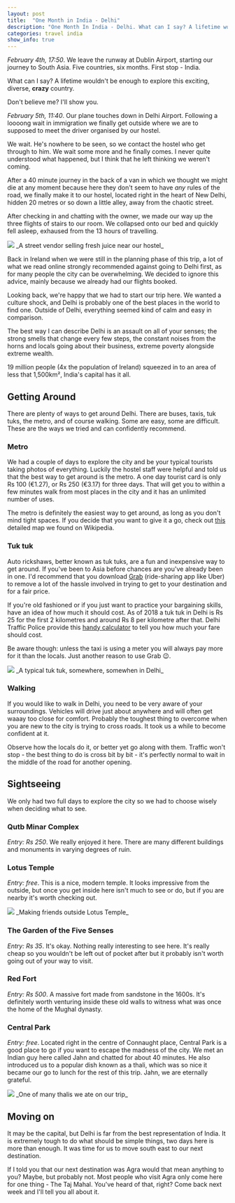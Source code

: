 ```yaml
---
layout: post
title:  "One Month in India - Delhi"
description: "One Month In India - Delhi. What can I say? A lifetime wouldn't be enough to explore this exciting, diverse, crazy country."
categories: travel india
show_info: true
---
```


*February 4th, 17:50*. We leave the runway at Dublin Airport, starting our journey to South Asia. Five countries, six months. First stop - India.

What can I say? A lifetime wouldn't be enough to explore this exciting, diverse, **crazy** country. 

Don't believe me? I'll show you.

*February 5th, 11:40*. Our plane touches down in Delhi Airport. Following a loooong wait in immigration we finally get outside where we are to supposed to meet the driver organised by our hostel.

We wait. He's nowhere to be seen, so we contact the hostel who get through to him. We wait some more and he finally comes. I never quite understood what happened, but I think that he left thinking we weren't coming.

After a 40 minute journey in the back of a van in which we thought we might die at any moment because here they don't seem to have _any_ rules of the road, we finally make it to our hostel, located right in the heart of New Delhi, hidden 20 metres or so down a little alley, away from the chaotic street.

After checking in and chatting with the owner, we made our way up the three flights of stairs to our room. We collapsed onto our bed and quickly fell asleep, exhaused from the 13 hours of travelling.

<img class="post-image post-image-1" src="/assets/india/IMG_20180205_161449-01.jpeg">
_A street vendor selling fresh juice near our hostel_

Back in Ireland when we were still in the planning phase of this trip, a lot of what we read online strongly recommended against going to Delhi first, as for many people the city can be overwhelming. We decided to ignore this advice, mainly because we already had our flights booked. 

Looking back, we're happy that we had to start our trip here. We wanted a culture shock, and Delhi is probably one of the best places in the world to find one. Outside of Delhi, everything seemed kind of calm and easy in comparison.

The best way I can describe Delhi is an assault on all of your senses; the strong smells that change every few steps, the constant noises from the horns and locals going about their business, extreme poverty alongside extreme wealth.

19 million people (4x the population of Ireland) squeezed in to an area of less that 1,500km², India's capital has it all.

## Getting Around

There are plenty of ways to get around Delhi. There are buses, taxis, tuk tuks, the metro, and of course walking. Some are easy, some are difficult. These are the ways we tried and can confidently recommend.

### Metro

We had a couple of days to explore the city and be your typical tourists taking photos of everything. Luckily the hostel staff were helpful and told us that the best way to get around is the metro. A one day tourist card is only Rs 100 (€1.27), or Rs 250 (€3.17) for three days. That will get you to within a few minutes walk from most places in the city and it has an unlimited number of uses.

The metro is definitely the easiest way to get around, as long as you don't mind tight spaces. If you decide that you want to give it a go, check out [this](/assets/india/Delhi_Metro_System.jpg) detailed map we found on Wikipedia.

### Tuk tuk

Auto rickshaws, better known as tuk tuks, are a fun and inexpensive way to get around. If you've been to Asia before chances are you've already been in one. I'd recommend that you download [Grab](https://r.grab.com/grabeyygnut4) (ride-sharing app like Uber) to remove a lot of the hassle involved in trying to get to your destination and for a fair price.

If you're old fashioned or if you just want to practice your bargaining skills, have an idea of how much it should cost. As of 2018 a tuk tuk in Delhi is Rs 25 for the first 2 kilometres and around Rs 8 per kilometre after that. Delhi Traffic Police provide this [handy calculator](https://delhitrafficpolice.nic.in/public-interface/auto-rickshaw-taxi-fare-calculator/) to tell you how much your fare should cost.

Be aware though: unless the taxi is using a meter you will always pay more for it than the locals. Just another reason to use Grab 😉.

<img class="post-image post-image-1" src="/assets/india/IMG_20180205_135005-01.jpeg">
_A typical tuk tuk, somewhere, somewhen in Delhi_

### Walking

If you would like to walk in Delhi, you need to be very aware of your surroundings. Vehicles will drive just about anywhere and will often get waaay too close for comfort. Probably the toughest thing to overcome when you are new to the city is trying to cross roads. It took us a while to become confident at it. 

Observe how the locals do it, or better yet go along with them. Traffic won't stop - the best thing to do is cross bit by bit - it's perfectly normal to wait in the middle of the road for another opening.

## Sightseeing

We only had two full days to explore the city so we had to choose wisely when deciding what to see.

### Qutb Minar Complex

*Entry: Rs 250*. We really enjoyed it here. There are many different buildings and monuments in varying degrees of ruin.

### Lotus Temple

*Entry: free*. This is a nice, modern temple. It looks impressive from the outside, but once you get inside here isn't much to see or do, but if you are nearby it's worth checking out.

<img class="post-image post-image-1" src="/assets/india/IMG_20180206_152821498_HDR.jpg">
_Making friends outside Lotus Temple_

### The Garden of the Five Senses

*Entry: Rs 35*. It's okay. Nothing really interesting to see here. It's really cheap so you wouldn't be left out of pocket after but it probably isn't worth going out of your way to visit.

### Red Fort

*Entry: Rs 500*. A massive fort made from sandstone in the 1600s. It's definitely worth venturing inside these old walls to witness what was once the home of the Mughal dynasty.

### Central Park

*Entry: free*. Located right in the centre of Connaught place, Central Park is a good place to go if you want to escape the madness of the city. We met an Indian guy here called Jahn and chatted for about 40 minutes. He also introduced us to a popular dish known as a thali, which was so nice it became our go to lunch for the rest of this trip. Jahn, we are eternally grateful.

<img class="post-image post-image-1" src="/assets/india/IMG_20180213_151900982-01.jpeg">
_One of many thalis we ate on our trip_

## Moving on

It may be the capital, but Delhi is far from the best representation of India. It is extremely tough to do what should be simple things, two days here is more than enough. It was time for us to move south east to our next destination.

If I told you that our next destination was Agra would that mean anything to you? Maybe, but probably not. Most people who visit Agra only come here for one thing - The Taj Mahal. You've heard of that, right? Come back next week and I'll tell you all about it.